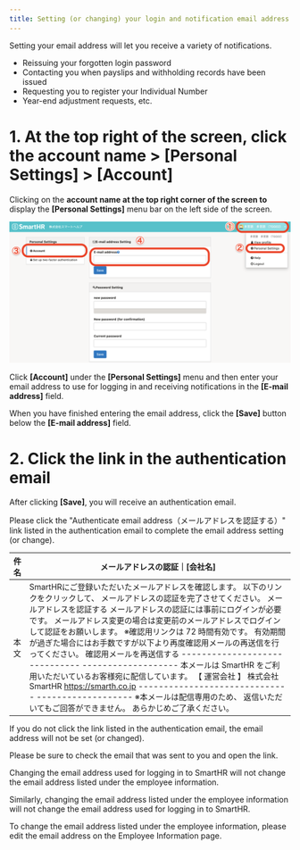 ```yaml
---
title: Setting (or changing) your login and notification email address
---
```

Setting your email address will let you receive a variety of notifications.

- Reissuing your forgotten login password
- Contacting you when payslips and withholding records have been issued
- Requesting you to register your Individual Number
- Year-end adjustment requests, etc.

# 1\. At the top right of the screen, click the account name > \[Personal Settings\] > \[Account\]

Clicking on the **account name at the top right corner of the screen to** display the **\[Personal Settings\]** menu bar on the left side of the screen.

![](./mceclip4-2.png)

Click **\[Account\]** under the **\[Personal Settings\]** menu and then enter your email address to use for logging in and receiving notifications in the **\[E-mail address\]** field.

When you have finished entering the email address, click the **\[Save\]** button below the **\[E-mail address\]** field.

# 2\. Click the link in the authentication email

After clicking **\[Save\]**, you will receive an authentication email.

Please click the "Authenticate email address（メールアドレスを認証する）" link listed in the authentication email to complete the email address setting (or change).

| 件名 | メールアドレスの認証｜**\[会社名\]** |
| --- | --- |
| 本文 |   SmartHRにご登録いただいたメールアドレスを確認します。  以下のリンクをクリックして、 メールアドレスの認証を完了させてください。 メールアドレスを認証する メールアドレスの認証には事前にログインが必要です。 メールアドレス変更の場合は変更前のメールアドレスでログインして認証をお願いします。  ※確認用リンクは 72 時間有効です。 有効期間が過ぎた場合にはお手数ですが以下より再度確認用メールの再送信を行ってください。 確認用メールを再送信する  \------------------------------ \-------------------  本メールは SmartHR をご利用いただいているお客様宛に配信しています。 【 運営会社 】 株式会社SmartHR https://smarth.co.jp \------------------------------ \-------------------  ※本メールは配信専用のため、 返信いただいてもご回答ができません。 あらかじめご了承ください。   |

If you do not click the link listed in the authentication email, the email address will not be set (or changed).

Please be sure to check the email that was sent to you and open the link.

Changing the email address used for logging in to SmartHR will not change the email address listed under the employee information.

Similarly, changing the email address listed under the employee information will not change the email address used for logging in to SmartHR.

To change the email address listed under the employee information, please edit the email address on the Employee Information page.

